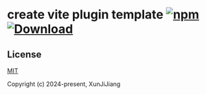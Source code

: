 # create vite plugin template [![npm](https://img.shields.io/npm/v/create-vite-plugin-template.svg)](https://www.npmjs.com/package/create-vite-plugin-template) [![Download](https://img.shields.io/npm/dm/create-vite-plugin-template)](https://www.npmjs.com/package/create-vite-plugin-template)

## License

[MIT](https://opensource.org/licenses/MIT)

Copyright (c) 2024-present, XunJiJiang
